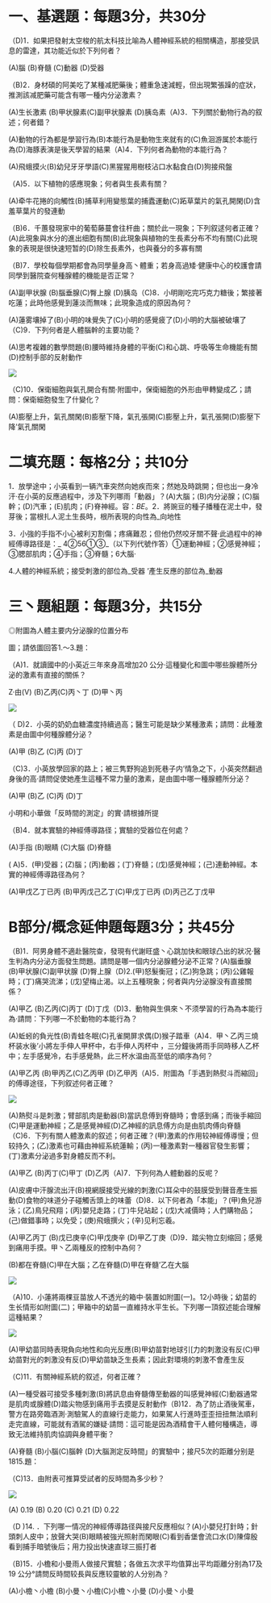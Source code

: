# 一、基選題：每題3分，共30分

（D)1．如果把發射太空梭的航太科技比喻為人體神經系統的相關構造，那接受訊息的雷達，其功能近似於下列何者？

(A)腦 (B)脊髓 (C)動器 (D)受器

（B)2．身材碩的阿美吃了某種减肥藥後；體重急速減輕，但出現繁張躁的症狀，推測該减肥藥可能含有哪一種内分泌激素？

(A)生长激素 (B)甲状腺素(C)副甲状腺素 (D)胰岛素（A)3．下列關於動物行為的叙述；何者錯？

(A)動物的行為都是學習行為(B)本能行為是動物生來就有的(C)魚洄游属於本能行為(D)海豚表演是後天學習的結果（A)4．下列何者為動物的本能行為？

(A)飛蛾摸火(B)幼兒牙牙學語(C)黑猩猩用樹枝沾口水黏食白(D)狗接飛盤

（A)5．以下植物的感應現象；何者與生長素有關？

(A)牵牛花捲的向觸性(B)捕草利用變態葉的捕蠹運動(C)跖草葉片的氣孔開閑(D)含羞草葉片的發連動

（B)6．千蕙發現家中的葡萄藤蔓會往杆曲；關於此一現象；下列叙逑何者正確？(A)此現象與水分的進出细胞有關(B)此現象與植物的生長素分布不均有關(C)此現象的表現是很快速短暂的(D)除生長素外，也與養分的多寡有關

（B)7．學校每個學期都會為同學量身高丶體重；若身高過矮·健康中心的校護會請同學到醫院查何種腺體的機能是否正常？

(A)副甲状腺 (B)腦垂腺(C)臀上腺 (D)胰岛（C)8．小明剛吃完巧克力糖後；繁接著吃蓮；此時他感覺到蓮淡而無味；此現象造成的原因為何？

(A)蓮雾壤掉了(B)小明的味覺失了(C)小明的感覺疲了(D)小明的大腦被破壤了（C)9．下列何者是人體腦幹的主要功能？

(A)思考複雜的數學問題(B)腰時維持身體的平衡(C)和心跳、呼吸等生命機能有關(D)控制手部的反射動作

![](images\test_batch\Physics_and_Chemistry\e3636e930e1f49b3429e60dfc88237935d5a9735cd4b40a83bb6d64d562c9a4f.png)

（C)10．保衛細胞與氣孔開合有關·附圖中，保衛細胞的外形由甲轉變成乙；請問：保衛細胞發生了什變化？

(A)膨壓上升，氣孔關閑(B)膨壓下降，氣孔張開(C)膨壓上升，氣孔張開(D)膨壓下降’氣孔關閑

# 二填充題：每格2分；共10分

1．放學途中；小英看到一辆汽車突然向她疾而來；然她及時跳開；但也出一身冷汗·在小英的反應過程中，涉及下列哪雨「動器」？(A)大腦；(B)内分泌腺；(C)腦幹；(D)汽車；(E)肌肉；(F)脊神經。容：_BE_。2．將豌豆的種子播種在泥土中，發芽後；當根扎人泥土生長時，根所表現的向性為_向地性

3．小強的手指不小心被利刃割傷；疼痛難忍；但他仍然咬牙關不聲·此過程中的神經傅導路径是：_ 4②56①③_（以下列代號作答）①運動神經；②感覺神經；③腮部肌肉；④手指；③脊髓；6大腦·

4.人體的神經系統；接受刺激的部位為_受器 ’產生反應的部位為_動器

# 三丶題組題：每題3分，共15分

◎附圖為人體主要内分泌腺的位置分布

圖；請依圖回答1.～3.題：

（A)1．就讀國中的小英近三年來身高增加20 公分·這種變化和圖中哪些腺體所分泌的激素有直接的關係？

Z·由(V) (B)乙丙(C)丙丶丁 (D)甲丶丙

![](images\test_batch\Physics_and_Chemistry\abd8249fcb8a0b7a06fce5ffea433884f7417d9e01f25c2a305707c86f7629a1.png)

（ D)2．小英的奶奶血糖濃度持續過高；醫生可能是缺少某種激素；請問：此種激素是由圖中何種腺體分泌？

(A)甲 (B)乙 (C)丙 (D)丁

（C)3．小英放學回家的路上；被三隽野狗追到死巷子内’情急之下，小英突然翻過身後的高·請問促使她產生這種不常力量的激素，是由圖中哪一種腺體所分泌？

(A)甲 (B)乙 (C)丙 (D)丁

小明和小華做「反時間的測定」的實·請根據所提

（B)4．就本實驗的神經傅導路径；實驗的受器位在何處？

(A)手指 (B)眼睛 (C)大腦 (D)脊髓

( A)5．(甲)受器；(Z)腦；(丙)動器；(丁)脊髓；(戊)感覺神經；(己)連動神經。本實的神經傅導路径為何？

(A)甲戊乙丁已丙 (B)甲丙戊己乙丁(C)甲戊丁已丙 (D)丙己乙丁戊甲

# B部分/概念延伸題每題3分；共45分

（B)1．阿男身體不適赴醫院查，發現有代謝旺盛丶心跳加快和眼球凸出的狀况·醫生判為内分泌方面發生問題。請問是哪一個内分泌腺體分泌不正常？(A)腦垂腺 (B)甲状腺(C)副甲状腺 (D)臀上腺（D)2.(甲)怒髮衡冠；(乙)狗急跳；(丙)公雞報時；(丁)痛哭流涕；(戊)望梅止渴。以上五種現象；何者與内分泌腺没有直接關係？

(A)甲乙 (B)乙丙(C)丙丁 (D)丁戊（D)3．動物與生俱來丶不须學習的行為為本能行為·請問：下列哪一不於動物的本能行為？

(A)蚯蚓的負光性(B)青蛙冬眠(C)孔雀開屏求偶(D)猴子踏車（A)4．甲丶乙丙三燒杯装水後’小將左手伸人甲杯中，右手伸人丙杯中 ，三分鐘後將雨手同時移人乙杯中；左手感覺冷，右手感覺熱，此三杯水温由高至低的順序為何？

(A)甲乙丙 (B)甲丙乙(C)乙丙甲 (D)乙甲丙（A)5．附圖為「手遇到熱熨斗而縮回」的傅導途径，下列叙述何者正確？

![](images\test_batch\Physics_and_Chemistry\21a950aea1b59a7de4d4cdd5a87ea52497f68f50607ecdce809eee9496d6e6a2.png)

(A)熱熨斗是刺激；臂部肌肉是動器(B)當訊息傅到脊髓時；會感到痛；而後手縮回(C)甲是運動神經；乙是感覺神經(D)乙神經的訊息傅方向是由肌肉傅向脊髓（C)6．下列有關人體激素的叙述；何者正確？(甲)激素的作用较神經傅導慢；但较持久；(乙)激素也可藉由神經系統蓮輸；(丙)一種激素對一種器官發生影響；(丁)激素分泌過多對身體反而不利。

(A)甲乙 (B)丙丁(C)甲丁 (D)乙丙（A)7．下列何為人體動器的反呢？

(A)皮膚中汗腺流出汗(B)視網膜接受光線的刺激(C)耳朵中的鼓膜受到聲音產生振動(D)食物的味道分子碰觸舌頭上的味蕾（D)8．以下何者為「本能」？(甲)魚兒游泳；(乙)鳥兒飛翔；(丙)嬰兒走路；(丁)牛兒站起；(戊)大减價時；人們購物品；(己)做錯事時；以免受；(庚)飛蛾撰火；(辛)见利忘羲。

(A)甲乙丙丁 (B)戊已庚辛(C)甲戊庚辛 (D)甲乙丁庚（D)9．踏尖物立刻缩回；感覺到痛用手摸。甲丶乙兩種反的控制中為何？

(B)都在脊髓(C)甲在大腦；乙在脊髓(D)甲在脊髓’乙在大腦

![](images\test_batch\Physics_and_Chemistry\0bcff26c6bca5adcecda3299958088791fa6f9af327c7c9e49e2195792c73ac2.png)

（A)10．小蓮將兩棵豆苗放人不透光的箱中·裝置如附圖(一)。12小時後；幼苗的生长情形如附圖(二)；甲箱中的幼苗一直維持水平生长。下列哪一頂叙述能合理解這種結果？

![](images\test_batch\Physics_and_Chemistry\d727f865238c2713ee2c81ba61f8acd39b90133e024ce93a28d9f211442ca45b.png)

(A)甲幼苗同時表現負向地性和向光反應(B)甲幼苗對地球引[力的刺激没有反(C)甲幼苗對光的刺激没有反(D)甲幼苗缺乏生長素；因此對環境的刺激不會產生反

（C)11．有關神經系統的叙述，何者正確？

(A)一種受器可接受多種刺激(B)將訊息由脊髓傳至動器的叫感覺神經(C)動器通常是肌肉或腺體(D)踏尖物感到痛用手去摸是反射動作（B)12．為了防止酒後駕車，警方在路旁臨酒測·測驗駕人的直線行走能力，如果駕人行進時歪歪扭扭無法順利走完直線，可能就有酒駕的嫌疑·請問：這可能是因為酒精會干人體何種構造，導致无法維持肌肉協調與身體平衡？

(A)脊髓 (B)小腦(C)腦幹 (D)大腦測定反時間」的實驗中；接尺5次的距離分别是1815.題：

（C)13．由附表可推算受試者的反時間為多少秒？

![](images\test_batch\Physics_and_Chemistry\c81d4370260127b596535fac28c8bea3adfeb2b517ac6aa24cc493c1d7e15f7e.png)

(A) 0.19 (B) 0.20 (C) 0.21 (D) 0.22

（D )14. ．下列哪一情况的神經傅導路径與接尺反應相似？(A)小嬰兒打針時；針頭刺人皮中；放聲大哭(B)眼睛被強光照射而閑眼(C)看到香堡會流口水(D)陳偉殷看到捕手暗號後后；用力投出快速直球三振打者

（B)15．小檐和小曼雨人做接尺實驗；各做五次求平均值算出平均距離分别為17及19 公分°請問反時間较長與反應较靈敏的人分别為？

(A)小檐丶小檐 (B)小曼丶小檐(C)小檐丶小曼 (D)小曼丶小曼

